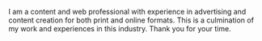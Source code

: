 I am a content and web professional with experience in advertising and content creation for both print and online formats. This is a culmination of my work and experiences in this industry. Thank you for your time. 